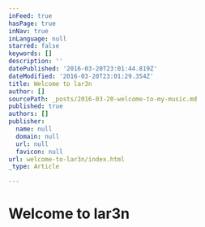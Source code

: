 ```yaml
---
inFeed: true
hasPage: true
inNav: true
inLanguage: null
starred: false
keywords: []
description: ''
datePublished: '2016-03-20T23:01:44.819Z'
dateModified: '2016-03-20T23:01:29.354Z'
title: Welcome to lar3n
author: []
sourcePath: _posts/2016-03-20-welcome-to-my-music.md
published: true
authors: []
publisher:
  name: null
  domain: null
  url: null
  favicon: null
url: welcome-to-lar3n/index.html
_type: Article

---
```

# Welcome to lar3n